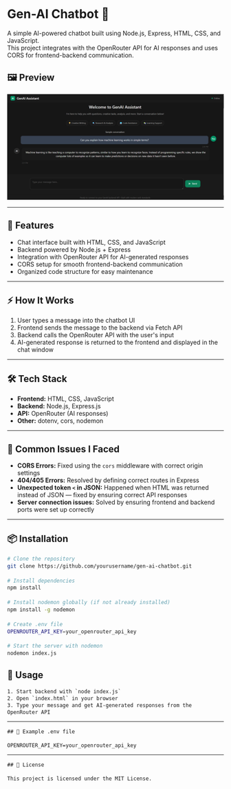 # Gen-AI Chatbot 🤖

A simple AI-powered chatbot built using Node.js, Express, HTML, CSS, and JavaScript.  
This project integrates with the OpenRouter API for AI responses and uses CORS for frontend-backend communication.

## 🖼 Preview

![Chatbot UI Preview](https://raw.githubusercontent.com/priyanshusinghchouhan/genai-chatbot/refs/heads/main/assets/genaiUI.png)


---

## 🚀 Features

- Chat interface built with HTML, CSS, and JavaScript
- Backend powered by Node.js + Express
- Integration with OpenRouter API for AI-generated responses
- CORS setup for smooth frontend-backend communication
- Organized code structure for easy maintenance


---

## ⚡ How It Works

1. User types a message into the chatbot UI  
2. Frontend sends the message to the backend via Fetch API  
3. Backend calls the OpenRouter API with the user's input  
4. AI-generated response is returned to the frontend and displayed in the chat window  

---

## 🛠 Tech Stack

- **Frontend:** HTML, CSS, JavaScript
- **Backend:** Node.js, Express.js
- **API:** OpenRouter (AI responses)
- **Other:** dotenv, cors, nodemon

---

## 🐞 Common Issues I Faced

- **CORS Errors:** Fixed using the `cors` middleware with correct origin settings  
- **404/405 Errors:** Resolved by defining correct routes in Express  
- **Unexpected token `<` in JSON:** Happened when HTML was returned instead of JSON — fixed by ensuring correct API responses  
- **Server connection issues:** Solved by ensuring frontend and backend ports were set up correctly  

---

## 📦 Installation

```bash
# Clone the repository
git clone https://github.com/yourusername/gen-ai-chatbot.git

# Install dependencies
npm install

# Install nodemon globally (if not already installed)
npm install -g nodemon

# Create .env file
OPENROUTER_API_KEY=your_openrouter_api_key

# Start the server with nodemon
nodemon index.js
```


## 📌 Usage
```
1. Start backend with `node index.js`  
2. Open `index.html` in your browser  
3. Type your message and get AI-generated responses from the OpenRouter API  
```
---

```
## 🔑 Example .env file

OPENROUTER_API_KEY=your_openrouter_api_key
```
---
```
## 📜 License

This project is licensed under the MIT License.
```

